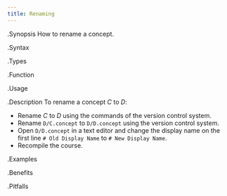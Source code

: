 ```yaml
---
title: Renaming
---
```


.Synopsis
How to rename a concept.

.Syntax

.Types

.Function
       
.Usage

.Description
To rename a concept _C_ to _D_:

*  Rename _C_ to _D_ using the commands of the version control system.
*  Rename `D/C.concept` to `D/D.concept` using the version control system.
*  Open `D/D.concept` in a text editor and change the display name on the first line `# Old Display Name` to `# New Display Name`.
*  Recompile the course.

.Examples

.Benefits

.Pitfalls

